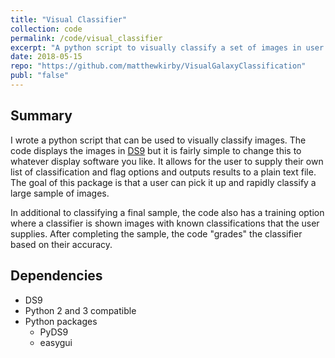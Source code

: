 ```yaml
---
title: "Visual Classifier"
collection: code
permalink: /code/visual_classifier
excerpt: "A python script to visually classify a set of images in user defined categories."
date: 2018-05-15
repo: "https://github.com/matthewkirby/VisualGalaxyClassification"
publ: "false"
---
```


## Summary

I wrote a python script that can be used to visually classify images. The code displays the images in [DS9](http://ds9.si.edu/site/Home.html) but it is fairly simple to change this to whatever display software you like. It allows for the user to supply their own list of classification and flag options and outputs results to a plain text file. The goal of this package is that a user can pick it up and rapidly classify a large sample of images.

In additional to classifying a final sample, the code also has a training option where a classifier is shown images with known classifications that the user supplies. After completing the sample, the code "grades" the classifier based on their accuracy.

## Dependencies

- DS9
- Python 2 and 3 compatible
- Python packages
  - PyDS9
  - easygui
